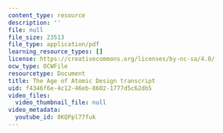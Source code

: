 ```yaml
---
content_type: resource
description: ''
file: null
file_size: 23513
file_type: application/pdf
learning_resource_types: []
license: https://creativecommons.org/licenses/by-nc-sa/4.0/
ocw_type: OCWFile
resourcetype: Document
title: The Age of Atomic Design transcript
uid: f4346f6e-4c12-46eb-8602-1777d5c62db5
video_files:
  video_thumbnail_file: null
video_metadata:
  youtube_id: 8KQPpl77fuk
---
```

